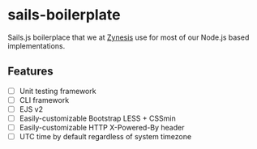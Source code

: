 # sails-boilerplate
Sails.js boilerplace that we at [Zynesis](http://zynesis.com) use for most of our Node.js based implementations.

## Features
- [ ] Unit testing framework
- [ ] CLI framework
- [ ] EJS v2
- [ ] Easily-customizable Bootstrap LESS + CSSmin
- [ ] Easily-customizable HTTP X-Powered-By header
- [ ] UTC time by default regardless of system timezone
